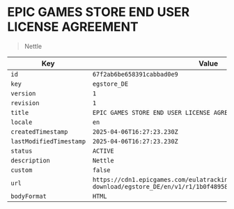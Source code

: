 # EPIC GAMES STORE END USER LICENSE AGREEMENT

> Nettle

| Key | Value |
| --- | ----- |
| `id` | `67f2ab6be658391cabbad0e9` |
| `key` | `egstore_DE` |
| `version` | `1` |
| `revision` | `1` |
| `title` | `EPIC GAMES STORE END USER LICENSE AGREEMENT` |
| `locale` | `en` |
| `createdTimestamp` | `2025-04-06T16:27:23.230Z` |
| `lastModifiedTimestamp` | `2025-04-06T16:27:23.230Z` |
| `status` | `ACTIVE` |
| `description` | `Nettle` |
| `custom` | `false` |
| `url` | `https://cdn1.epicgames.com/eulatracking-download/egstore_DE/en/v1/r1/1b0f489581621d01f218c101ef9f6b7a.pdf` |
| `bodyFormat` | `HTML` |
